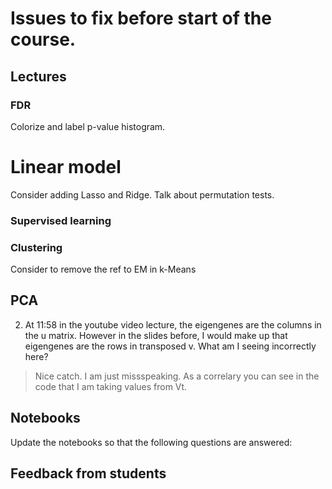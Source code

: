 # Issues to fix before start of the course.

## Lectures

### FDR
Colorize and label p-value histogram.

# Linear model
Consider adding Lasso and Ridge. Talk about permutation tests.

### Supervised learning

### Clustering

Consider to remove the ref to EM in k-Means

## PCA 

2. At 11:58 in the youtube video lecture, the eigengenes are the columns in the u matrix. However in the slides before, I would make up that eigengenes are the rows in transposed v. What am I seeing incorrectly here?
> Nice catch. I am just missspeaking. As a correlary you can see in the code that I am taking values from Vt. 

## Notebooks

Update the notebooks so that the following questions are answered:


## Feedback from students
